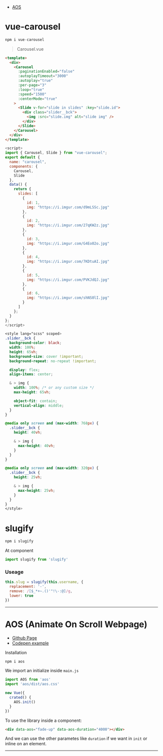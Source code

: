 - [AOS](<#aos-(animate-on-scroll-webpage)>)

# vue-carousel

```js
npm i vue-carousel
```

> Carousel.vue

```html
<template>
  <div>
    <Carousel
      :paginationEnabled="false"
      :autoplayTimeout="3000"
      :autoplay="true"
      :per-page="3"
      :loop="true"
      :speed="1500"
      :centerMode="true"
    >
      <Slide v-for="slide in slides" :key="slide.id">
        <div class="slider__bck">
          <img :src="slide.img" alt="slide img" />
        </div>
      </Slide>
    </Carousel>
  </div>
</template>
```

```js
<script>
import { Carousel, Slide } from "vue-carousel";
export default {
  name: "carousel",
  components: {
    Carousel,
    Slide
  },
  data() {
    return {
      slides: [
        {
          id: 1,
          img: "https://i.imgur.com/d9mLSSc.jpg"
        },
        {
          id: 2,
          img: "https://i.imgur.com/27qKW2z.jpg"
        },
        {
          id: 3,
          img: "https://i.imgur.com/G4Eo02o.jpg"
        },
        {
          id: 4,
          img: "https://i.imgur.com/7KDtuAI.jpg"
        },
        {
          id: 5,
          img: "https://i.imgur.com/PVKJdQJ.jpg"
        },
        {
          id: 6,
          img: "https://i.imgur.com/shNS0lI.jpg"
        }
      ]
    };
  }
};
</script>
```

```css
<style lang="scss" scoped>
.slider__bck {
  background-color: black;
  width: 100%;
  height: 65vh;
  background-size: cover !important;
  background-repeat: no-repeat !important;

  display: flex;
  align-items: center;

  & > img {
    width: 100%; /* or any custom size */
    max-height: 65vh;

    object-fit: contain;
    vertical-align: middle;
  }
}

@media only screen and (max-width: 768px) {
  .slider__bck {
    height: 40vh;

    & > img {
      max-height: 40vh;
    }
  }
}

@media only screen and (max-width: 320px) {
  .slider__bck {
    height: 25vh;

    & > img {
      max-height: 25vh;
    }
  }
}
</style>
```

# slugify

```js
npm i slugify
```

At component

```js
import slugify from 'slugify'
```

### Useage

```js
this.slug = slugify(this.username, {
  replacement: '-',
  remove: /[$_*+~.()'"!\-:@]/g,
  lower: true
})
```

---

# AOS (Animate On Scroll Webpage)

- [Github Page](https://github.com/michalsnik/aos)
- [Codepen example ](https://codepen.io/elenakout/pen/zYOzLaz)

Installation

```js
npm i aos
```

We import an initialize inside `main.js`

```js
import AOS from 'aos'
import 'aos/dist/aos.css'

new Vue({
  crated() {
    AOS.init()
  }
})
```

To use the library inside a component:

```html
<div data-aos="fade-up" data-aos-duration="4000"></div>
```

And we can use the other parametes like `duration` if we want in `init` or inline on an element.

---

